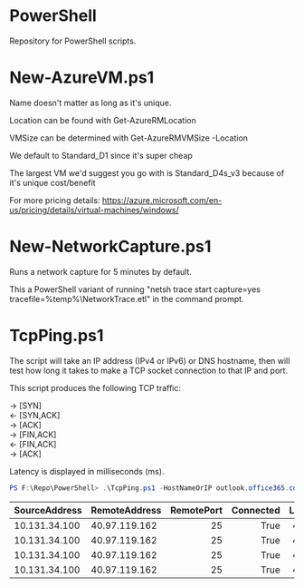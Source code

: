 # PowerShell
Repository for PowerShell scripts.

# New-AzureVM.ps1
Name doesn't matter as long as it's unique.

Location can be found with Get-AzureRMLocation

VMSize can be determined with Get-AzureRMVMSize -Location <location>
  
  We default to Standard_D1 since it's super cheap
  
  The largest VM we'd suggest you go with is Standard_D4s_v3 because of it's unique cost/benefit
  
  For more pricing details: https://azure.microsoft.com/en-us/pricing/details/virtual-machines/windows/


# New-NetworkCapture.ps1
Runs a network capture for 5 minutes by default.

This a PowerShell variant of running "netsh trace start capture=yes tracefile=%temp%\NetworkTrace.etl" in the command prompt.


# TcpPing.ps1
The script will take an IP address (IPv4 or IPv6) or DNS hostname, then will 
test how long it takes to make a TCP socket connection to that IP and port. 

This script produces the following TCP traffic:

-> [SYN]<br />
<- [SYN,ACK]<br />
-> [ACK]<br />
-> [FIN,ACK]<br />
<- [FIN,ACK]<br />
-> [ACK]<br />

Latency is displayed in milliseconds (ms).
```powershell
PS F:\Repo\PowerShell> .\TcpPing.ps1 -HostNameOrIP outlook.office365.com -Port 25 | FT -AutoSize
```
| SourceAddress | RemoteAddress | RemotePort | Connected | Latency | Exception |
| :------------ | :------------ | ---------: | --------: | ------: | --------- |
| 10.131.34.100 | 40.97.119.162 | 25         | True      | 4.6481  |
| 10.131.34.100 | 40.97.119.162 | 25         | True      | 4.6751  |
| 10.131.34.100 | 40.97.119.162 | 25         | True      | 4.8726  |
| 10.131.34.100 | 40.97.119.162 | 25         | True      | 4.8324  |

